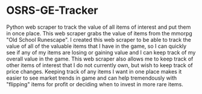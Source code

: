 # OSRS-GE-Tracker
Python web scraper to track the value of all items of interest and put them in once place. This web scraper grabs the value of items from the mmorpg "Old School Runescape". I created this web scraper to be able to track the value of all of the valuable items that I have in the game, so I can quickly see if any of my items are losing or gaining value and I can keep track of my overall value in the game. This web scraper also allows me to keep track of other items of interest that I do not currently own, but wish to keep track of price changes. Keeping track of any items I want in one place makes it easier to see market trends in game and can help tremendously with "flipping" items for profit or deciding when to invest in more rare items.

